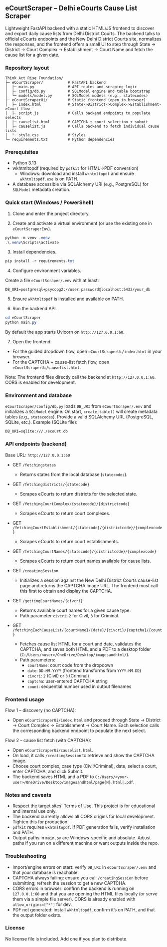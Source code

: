 ## eCourtScraper – Delhi eCourts Cause List Scraper

Lightweight FastAPI backend with a static HTML/JS frontend to discover and export daily cause lists from Delhi District Courts. The backend talks to official eCourts endpoints and the New Delhi District Courts site, normalizes the responses, and the frontend offers a small UI to step through State → District → Court Complex → Establishment → Court Name and fetch the cause list for a given date.

### Repository layout

```
Think Act Rise Foundation/
├─ eCourtScraper/           # FastAPI backend
│  ├─ main.py               # API routes and scraping logic
│  ├─ config/db.py          # SQLModel engine and table bootstrap
│  └─ models/model.py       # SQLModel models (e.g., statecodes)
├─ eCourtScraperUi/         # Static frontend (open in browser)
│  ├─ index.html            # State->District->Complex->Establishment->Court flow
│  ├─ script.js             # Calls backend endpoints to populate selects
│  ├─ causelist.html        # CAPTCHA + court selection + submit
│  ├─ causelist.js          # Calls backend to fetch individual cause lists
│  └─ style.css             # Styles
└─ requirements.txt         # Python dependencies
```

### Prerequisites

- Python 3.13
- wkhtmltopdf (required by `pdfkit` for HTML→PDF conversion)
  - Windows: download and install `wkhtmltopdf` and ensure `wkhtmltopdf.exe` is on PATH.
- A database accessible via SQLAlchemy URI (e.g., PostgreSQL) for `SQLModel` metadata creation.

### Quick start (Windows / PowerShell)

1) Clone and enter the project directory.

2) Create and activate a virtual environment (or use the existing one in `eCourtScraperEnv`).

```powershell
python -m venv .venv
.\.venv\Scripts\activate
```

3) Install dependencies.

```powershell
pip install -r requirements.txt
```

4) Configure environment variables.

Create a file `eCourtScraper/.env` with at least:

```env
DB_URI=postgresql+psycopg2://user:password@localhost:5432/your_db
```

5) Ensure `wkhtmltopdf` is installed and available on PATH.

6) Run the backend API.

```powershell
cd eCourtScraper
python main.py
```

By default the app starts Uvicorn on `http://127.0.0.1:60`.

7) Open the frontend.

- For the guided dropdown flow, open `eCourtScraperUi/index.html` in your browser.
- For the CAPTCHA + cause-list fetch flow, open `eCourtScraperUi/causelist.html`.

Note: The frontend files directly call the backend at `http://127.0.0.1:60`. CORS is enabled for development.

### Environment and database

`eCourtScraper/config/db.py` loads `DB_URI` from `eCourtScraper/.env` and initializes a `SQLModel` engine. On start, `create_table()` will create metadata tables (e.g., `statecodes`). Provide a valid SQLAlchemy URL (PostgreSQL, SQLite, etc.). Example (SQLite file):

```env
DB_URI=sqlite:///./ecourt.db
```

### API endpoints (backend)

Base URL: `http://127.0.0.1:60`

- GET `/fetchingstates`
  - Returns states from the local database (`statecodes`).

- GET `/fetchingdistricts/{statecode}`
  - Scrapes eCourts to return districts for the selected state.

- GET `/fetchingCourtComplex/{statecode}/{districtcode}`
  - Scrapes eCourts to return court complexes.

- GET `/fetchingCourtEstablishment/{statecode}/{districtcode}/{complexcode}`
  - Scrapes eCourts to return court establishments.

- GET `/fetchingCourtNames/{statecode}/{districtcode}/{complexcode}`
  - Scrapes eCourts to return court names available for cause lists.

- GET `/creatingSession`
  - Initializes a session against the New Delhi District Courts cause-list page and returns the CAPTCHA image URL. The frontend must call this first to obtain and display the CAPTCHA.

- GET `/gettingCourtNames/{civcri}`
  - Returns available court names for a given cause type.
  - Path parameter `civcri`: `2` for Civil, `3` for Criminal.

- GET `/fetchingEachCauseList/{courtName}/{date}/{civcri}/{captcha}/{count}`
  - Fetches cause list HTML for a court and date, validates the CAPTCHA, and saves both HTML and a PDF to a desktop folder (`C:/Users/<user>/OneDrive/Desktop/imagesandhtml/`).
  - Path parameters:
    - `courtName`: court code from the dropdown
    - `date`: `DD-MM-YYYY` (frontend transforms from `YYYY-MM-DD`)
    - `civcri`: `2` (Civil) or `3` (Criminal)
    - `captcha`: user-entered CAPTCHA string
    - `count`: sequential number used in output filenames

### Frontend usage

Flow 1 – discovery (no CAPTCHA):
- Open `eCourtScraperUi/index.html` and proceed through State → District → Court Complex → Establishment → Court Name. Each selection calls the corresponding backend endpoint to populate the next select.

Flow 2 – cause list fetch (with CAPTCHA):
- Open `eCourtScraperUi/causelist.html`.
- On load, it calls `/creatingSession` to retrieve and show the CAPTCHA image.
- Choose court complex, case type (Civil/Criminal), date, select a court, enter CAPTCHA, and click Submit.
- The backend saves HTML and a PDF to `C:/Users/<your-user>/OneDrive/Desktop/imagesandhtml/page{N}.html|.pdf`.

### Notes and caveats

- Respect the target sites' Terms of Use. This project is for educational and internal use only.
- The backend currently allows all CORS origins for local development. Tighten this for production.
- `pdfkit` requires `wkhtmltopdf`. If PDF generation fails, verify installation and PATH.
- Output paths in `main.py` are Windows-specific and absolute. Adjust paths if you run on a different machine or want outputs inside the repo.

### Troubleshooting

- Import/engine errors on start: verify `DB_URI` in `eCourtScraper/.env` and that your database is reachable.
- CAPTCHA always failing: ensure you call `/creatingSession` before submitting; refresh the session to get a new CAPTCHA.
- CORS errors in browser: confirm the backend is running on `127.0.0.1:60` and that you are opening the HTML files locally (or serve them via a simple file server). CORS is already enabled with `allow_origins=["*"]` for dev.
- PDF not generated: install `wkhtmltopdf`, confirm it’s on PATH, and that the output folder exists.

### License

No license file is included. Add one if you plan to distribute.


